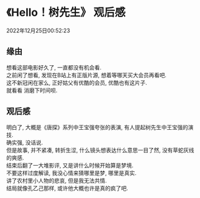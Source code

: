 # 《Hello！树先生》 观后感
2022年12月25日00:52:23

## 缘由
想看这部电影好久了, 一直都没有机会看.  
之前闲了想看, 发现在B站上有正版片源, 想着等哪天买大会员再看吧.  
这不新冠闲在家么, 正好姑父有优酷的会员, 优酷也有这片子.  
就看看 消磨下时间呗.  

## 观后感
明白了, 大概是《唐探》系列中王宝强夸张的表演, 有人提起树先生中王宝强的演技.  
确实强, 没话说.  
但是故事, 并不紧凑, 转折生涩, 什么镜头想表达什么意思一目了然, 没有草蛇灰线的爽感.  
结束后翻了一大堆影评, 又是讲什么时候开始算是梦境.  
不要这样过度解读, 我没心情来猜哪里是梦, 哪里是真实.  
讲了农村里小人物的悲哀, 但是我无法共情.  
结局就像孔乙己那样, 或许他大概也许是真的疯了吧.  
